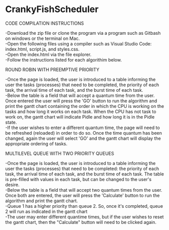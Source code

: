 # CrankyFishScheduler
CODE COMPILATION INSTRUCTIONS

-Download the zip file or clone the program via a program such as Gitbash on windows or the terminal on Mac.<br/>
-Open the following files using a compiler such as Visual Studio Code: index.html, script.js, and styles.css.<br/>
-Open the index.html via the file explorer.<br/>
-Follow the instructions listed for each algorithim below.<br/>

ROUND ROBIN WITH PREEMPTIVE PRIORITY

-Once the page is loaded, the user is introduced to a table informing the user the tasks (processes) that need to be completed, the priority of each task, the arrival time of each task, and the burst time of each task. <br/>
-Below the table is a field that will accept a quantum time from the user. Once entered the user will press the 'GO' button to run the algorithm and print the gantt chart containing the order in which the CPU is working on the tasks and how long it works on each task. When the CPU has not task to work on, the gantt chart will indicate Pidle and how long it is in the Pidle state.<br/>
-If the user wishes to enter a different quantum time, the page will need to be refreshed (reloaded) in order to do so. Once the time quantum has been changed, again the user will select 'GO' and the gantt chart will display the appropriate ordering of tasks. 


MULTILEVEL QUEUE WITH TWO PRIORITY QUEUES

-Once the page is loaded, the user is introduced to a table informing the user the tasks (processes) that need to be completed: the priority of each task, the arrival time of each task, and the burst time of each task. The table is pre-filled with values in each task, but can be changed to the user's desire.<br/>
-Below the table is a field that will accept two quantum times from the user. Once both are entered, the user will press the 'Calculate' button to run the algorithm and print the gantt chart.<br/>
-Queue 1 has a higher priority than queue 2. So, once it's completed, queue 2 will run as indicated in the gantt chart <br/>
-The user may enter different quantime times, but if the user wishes to reset the gantt chart, then the "Calculate" button will need to be clicked again. 
